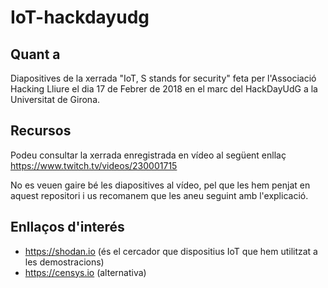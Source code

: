 # IoT-hackdayudg

## Quant a
Diapositives de la xerrada "IoT, S stands for security" feta per l'Associació Hacking Lliure el dia 17 de Febrer de 2018 en el marc del HackDayUdG a la Universitat de Girona.

## Recursos
Podeu consultar la xerrada enregistrada en vídeo al següent enllaç https://www.twitch.tv/videos/230001715

No es veuen gaire bé les diapositives al vídeo, pel que les hem penjat en aquest repositori i us recomanem que les aneu seguint amb l'explicació.

## Enllaços d'interés
- https://shodan.io (és el cercador que dispositius IoT que hem utilitzat a les demostracions)
- https://censys.io (alternativa)

